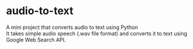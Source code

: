 # audio-to-text
A mini project that converts audio to text using Python  
It takes simple audio speech (.wav file format) and converts it to text using Google Web Search API.
